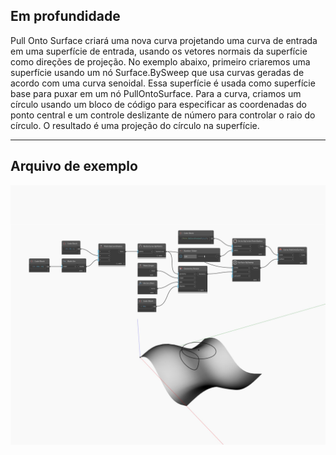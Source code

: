 ## Em profundidade
Pull Onto Surface criará uma nova curva projetando uma curva de entrada em uma superfície de entrada, usando os vetores normais da superfície como direções de projeção. No exemplo abaixo, primeiro criaremos uma superfície usando um nó Surface.BySweep que usa curvas geradas de acordo com uma curva senoidal. Essa superfície é usada como superfície base para puxar em um nó PullOntoSurface. Para a curva, criamos um círculo usando um bloco de código para especificar as coordenadas do ponto central e um controle deslizante de número para controlar o raio do círculo. O resultado é uma projeção do círculo na superfície.
___
## Arquivo de exemplo

![PullOntoSurface](./Autodesk.DesignScript.Geometry.Curve.PullOntoSurface_img.jpg)

